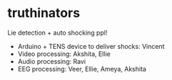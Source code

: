 # truthinators
Lie detection + auto shocking ppl!

- Arduino + TENS device to deliver shocks: Vincent
- Video processing: Akshita, Ellie
- Audio processing: Ravi
- EEG processing: Veer, Ellie, Ameya, Akshita
